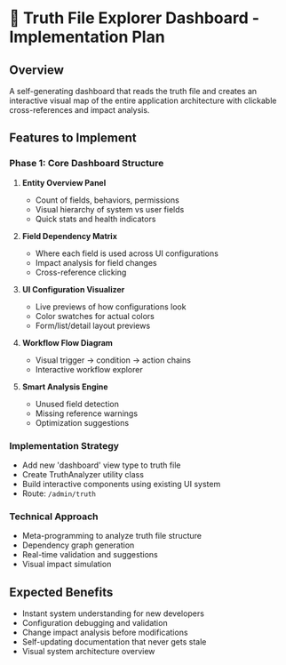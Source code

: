 # 🎯 Truth File Explorer Dashboard - Implementation Plan

## Overview
A self-generating dashboard that reads the truth file and creates an interactive visual map of the entire application architecture with clickable cross-references and impact analysis.

## Features to Implement

### Phase 1: Core Dashboard Structure
1. **Entity Overview Panel**
   - Count of fields, behaviors, permissions
   - Visual hierarchy of system vs user fields
   - Quick stats and health indicators

2. **Field Dependency Matrix**
   - Where each field is used across UI configurations
   - Impact analysis for field changes
   - Cross-reference clicking

3. **UI Configuration Visualizer**
   - Live previews of how configurations look
   - Color swatches for actual colors
   - Form/list/detail layout previews

4. **Workflow Flow Diagram**
   - Visual trigger → condition → action chains
   - Interactive workflow explorer

5. **Smart Analysis Engine**
   - Unused field detection
   - Missing reference warnings
   - Optimization suggestions

### Implementation Strategy
- Add new 'dashboard' view type to truth file
- Create TruthAnalyzer utility class
- Build interactive components using existing UI system
- Route: `/admin/truth`

### Technical Approach
- Meta-programming to analyze truth file structure
- Dependency graph generation
- Real-time validation and suggestions
- Visual impact simulation

## Expected Benefits
- Instant system understanding for new developers
- Configuration debugging and validation
- Change impact analysis before modifications
- Self-updating documentation that never gets stale
- Visual system architecture overview
